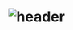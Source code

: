 # ![header](https://capsule-render.vercel.app/api?type=wave&color=auto&height=300&section=header&text=KIMJUNGYIN&fontSize=60)
